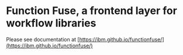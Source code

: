 # Function Fuse, a frontend layer for workflow libraries 

Please see documentation at [https://ibm.github.io/functionfuse/](https://ibm.github.io/functionfuse/)
